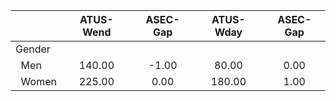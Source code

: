 
|                      |    ATUS-Wend |     ASEC-Gap |    ATUS-Wday |     ASEC-Gap |
| -------------------- | :----------: | :----------: | :----------: | :----------: |
| Gender               |              |              |              |              |
| &nbsp;&nbsp;Men      |       140.00 |        -1.00 |        80.00 |         0.00 |
| &nbsp;&nbsp;Women    |       225.00 |         0.00 |       180.00 |         1.00 |

